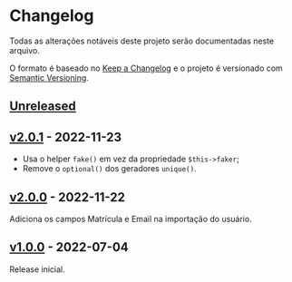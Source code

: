 # Changelog

Todas as alterações notáveis deste projeto serão documentadas neste arquivo.

O formato é baseado no [Keep a Changelog](https://keepachangelog.com/en/1.0.0/)
e o projeto é versionado com [Semantic Versioning](https://semver.org/spec/v2.0.0.html).

## [Unreleased](https://github.com/fruivita/corporativo/compare/v2.0.1...2.x)

## [v2.0.1](https://github.com/fruivita/corporativo/compare/v2.0.0...v2.0.1) - 2022-11-23

- Usa o helper `fake()` em vez da propriedade `$this->faker`;
- Remove o `optional()` dos geradores `unique()`.

## [v2.0.0](https://github.com/fruivita/corporativo/compare/1.x...v2.0.0) - 2022-11-22

Adiciona os campos Matrícula e Email na importação do usuário.

## [v1.0.0](https://github.com/fruivita/corporativo/compare/1.x...v1.0.0) - 2022-07-04

Release inicial.
